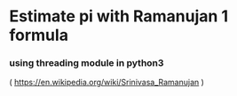# Estimate pi with Ramanujan 1 formula 
### using threading module in python3
( https://en.wikipedia.org/wiki/Srinivasa_Ramanujan )
